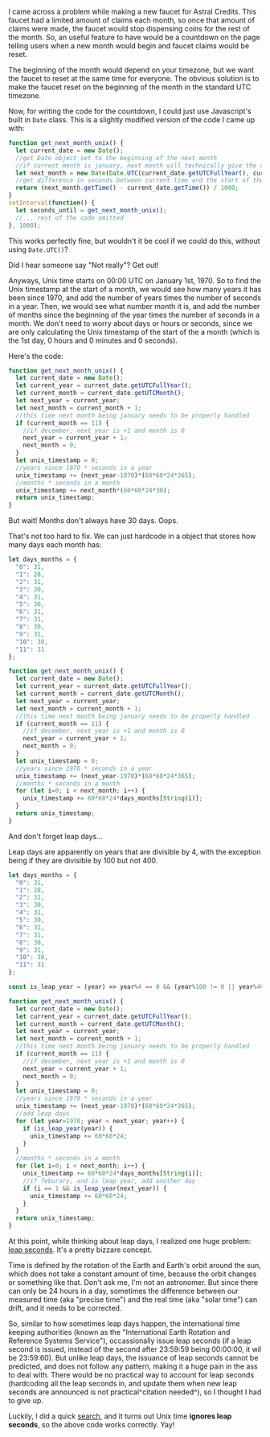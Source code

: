 I came across a problem while making a new faucet for Astral Credits. This faucet had a limited amount of claims each month, so once that amount of claims were made, the faucet would stop dispensing coins for the rest of the month. So, an useful feature to have would be a countdown on the page telling users when a new month would begin and faucet claims would be reset.

The beginning of the month would depend on your timezone, but we want the faucet to reset at the same time for everyone. The obvious solution is to make the faucet reset on the beginning of the month in the standard UTC timezone.

Now, for writing the code for the countdown, I could just use Javascript's built in `Date` class. This is a slightly modified version of the code I came up with:

```js
function get_next_month_unix() {
  let current_date = new Date();
  //get Date object set to the beginning of the next month
  //if current month is january, next month will technically give the date of december 31st midnight but that's fine since that's the same time as january 1st 00:00:00
  let next_month = new Date(Date.UTC(current_date.getUTCFullYear(), current_date.getUTCMonth()+1));
  //get difference in seconds between current time and the start of the next month
  return (next_month.getTime() - current_date.getTime()) / 1000;
}
setInterval(function() {
  let seconds_until = get_next_month_unix();
  //... rest of the code omitted
}, 1000);
```

This works perfectly fine, but wouldn't it be cool if we could do this, without using `Date.UTC()`?

Did I hear someone say "Not really"? Get out!

Anyways, Unix time starts on 00:00 UTC on January 1st, 1970. So to find the Unix timestamp at the start of a month, we would see how many years it has been since 1970, and add the number of years times the number of seconds in a year. Then, we would see what number month it is, and add the number of months since the beginning of the year times the number of seconds in a month. We don't need to worry about days or hours or seconds, since we are only calculating the Unix timestamp of the start of the a month (which is the 1st day, 0 hours and 0 minutes and 0 seconds).

Here's the code:

```js
function get_next_month_unix() {
  let current_date = new Date();
  let current_year = current_date.getUTCFullYear();
  let current_month = current_date.getUTCMonth();
  let next_year = current_year;
  let next_month = current_month + 1;
  //this time next month being january needs to be properly handled
  if (current_month == 11) {
    //if december, next year is +1 and month is 0
    next_year = current_year + 1;
    next_month = 0;
  }
  let unix_timestamp = 0;
  //years since 1970 * seconds in a year
  unix_timestamp += (next_year-1970)*(60*60*24*365);
  //months * seconds in a month
  unix_timestamp += next_month*(60*60*24*30);
  return unix_timestamp;
}
```

But wait! Months don't always have 30 days. Oops.

That's not too hard to fix. We can just hardcode in a object that stores how many days each month has:

```js
let days_months = {
  "0": 31,
  "1": 28,
  "2": 31,
  "3": 30,
  "4": 31,
  "5": 30,
  "6": 31,
  "7": 31,
  "8": 30,
  "9": 31,
  "10": 30,
  "11": 31
};

function get_next_month_unix() {
  let current_date = new Date();
  let current_year = current_date.getUTCFullYear();
  let current_month = current_date.getUTCMonth();
  let next_year = current_year;
  let next_month = current_month + 1;
  //this time next month being january needs to be properly handled
  if (current_month == 11) {
    //if december, next year is +1 and month is 0
    next_year = current_year + 1;
    next_month = 0;
  }
  let unix_timestamp = 0;
  //years since 1970 * seconds in a year
  unix_timestamp += (next_year-1970)*(60*60*24*365);
  //months * seconds in a month
  for (let i=0; i < next_month; i++) {
    unix_timestamp += 60*60*24*days_months[String(i)];
  }
  return unix_timestamp;
}
```

And don't forget leap days...

Leap days are apparently on years that are divisible by 4, with the exception being if they are divisible by 100 but not 400.

```js
let days_months = {
  "0": 31,
  "1": 28,
  "2": 31,
  "3": 30,
  "4": 31,
  "5": 30,
  "6": 31,
  "7": 31,
  "8": 30,
  "9": 31,
  "10": 30,
  "11": 31
};

const is_leap_year = (year) => year%4 == 0 && (year%100 != 0 || year%400 == 0);

function get_next_month_unix() {
  let current_date = new Date();
  let current_year = current_date.getUTCFullYear();
  let current_month = current_date.getUTCMonth();
  let next_year = current_year;
  let next_month = current_month + 1;
  //this time next month being january needs to be properly handled
  if (current_month == 11) {
    //if december, next year is +1 and month is 0
    next_year = current_year + 1;
    next_month = 0;
  }
  let unix_timestamp = 0;
  //years since 1970 * seconds in a year
  unix_timestamp += (next_year-1970)*(60*60*24*365);
  //add leap days
  for (let year=1970; year < next_year; year++) {
    if (is_leap_year(year)) {
      unix_timestamp += 60*60*24;
    }
  }
  //months * seconds in a month
  for (let i=0; i < next_month; i++) {
    unix_timestamp += 60*60*24*days_months[String(i)];
    //if feburary, and is leap year, add another day
    if (i == 1 && is_leap_year(next_year)) {
      unix_timestamp += 60*60*24;
    }
  }
  return unix_timestamp;
}
```

At this point, while thinking about leap days, I realized one huge problem: [leap seconds](https://en.wikipedia.org/wiki/Leap_second). It's a pretty bizzare concept.

Time is defined by the rotation of the Earth and Earth's orbit around the sun, which does not take a constant amount of time, because the orbit changes or something like that. Don't ask me, I'm not an astronomer. But since there can only be 24 hours in a day, sometimes the difference between our measured time (aka "precise time") and the real time (aka "solar time") can drift, and it needs to be corrected.

So, similar to how sometimes leap days happen, the international time keeping authorities (known as the "International Earth Rotation and Reference Systems Service"), occassionally issue leap seconds (if a leap second is issued, instead of the second after 23:59:59 being 00:00:00, it wil be 23:59:60). But unlike leap days, the issuance of leap seconds cannot be predicted, and does not follow any pattern, making it a huge pain in the ass to deal with. There would be no practical way to account for leap seconds (hardcoding all the leap seconds in, and update them when new leap seconds are announced is not practical^citation needed^), so I thought I had to give up.

Luckily, I did a quick [search](https://stackoverflow.com/questions/16539436/unix-time-and-leap-seconds), and it turns out Unix time **ignores leap seconds**, so the above code works correctly. Yay!
